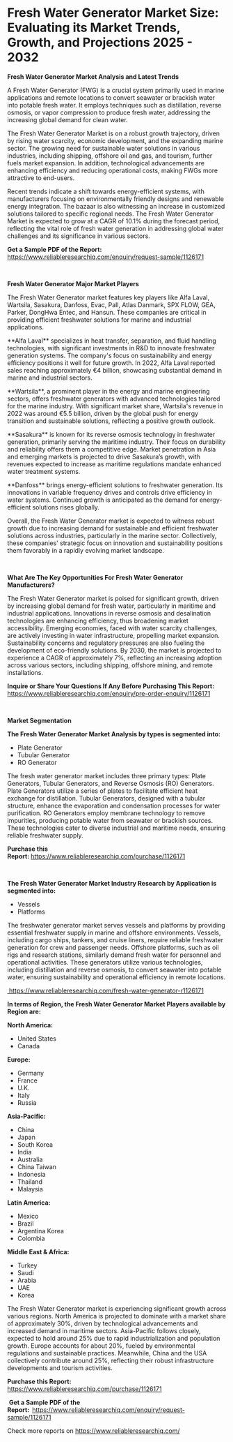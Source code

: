 <p><h1>Fresh Water Generator Market Size: Evaluating its Market Trends, Growth, and Projections 2025 - 2032</h1></p><p><strong>Fresh Water Generator Market Analysis and Latest Trends</strong></p>
<p><p>A Fresh Water Generator (FWG) is a crucial system primarily used in marine applications and remote locations to convert seawater or brackish water into potable fresh water. It employs techniques such as distillation, reverse osmosis, or vapor compression to produce fresh water, addressing the increasing global demand for clean water. </p><p>The Fresh Water Generator Market is on a robust growth trajectory, driven by rising water scarcity, economic development, and the expanding marine sector. The growing need for sustainable water solutions in various industries, including shipping, offshore oil and gas, and tourism, further fuels market expansion. In addition, technological advancements are enhancing efficiency and reducing operational costs, making FWGs more attractive to end-users.</p><p>Recent trends indicate a shift towards energy-efficient systems, with manufacturers focusing on environmentally friendly designs and renewable energy integration. The bazaar is also witnessing an increase in customized solutions tailored to specific regional needs. The Fresh Water Generator Market is expected to grow at a CAGR of 10.1% during the forecast period, reflecting the vital role of fresh water generation in addressing global water challenges and its significance in various sectors.</p></p>
<p><strong>Get a Sample PDF of the Report:&nbsp;</strong> <a href="https://www.reliableresearchiq.com/enquiry/request-sample/1126171?utm_campaign=103&utm_medium=2&utm_source=Github&utm_content=ia&utm_term=21022025&utm_id=fresh-water-generator">https://www.reliableresearchiq.com/enquiry/request-sample/1126171</a></p>
<p>&nbsp;</p>
<p><strong>Fresh Water Generator Major Market Players</strong></p>
<p><p>The Fresh Water Generator market features key players like Alfa Laval, Wartsila, Sasakura, Danfoss, Evac, Pall, Atlas Danmark, SPX FLOW, GEA, Parker, DongHwa Entec, and Hansun. These companies are critical in providing efficient freshwater solutions for marine and industrial applications.</p><p>**Alfa Laval** specializes in heat transfer, separation, and fluid handling technologies, with significant investments in R&D to innovate freshwater generation systems. The company's focus on sustainability and energy efficiency positions it well for future growth. In 2022, Alfa Laval reported sales reaching approximately €4 billion, showcasing substantial demand in marine and industrial sectors.</p><p>**Wartsila**, a prominent player in the energy and marine engineering sectors, offers freshwater generators with advanced technologies tailored for the marine industry. With significant market share, Wartsila's revenue in 2022 was around €5.5 billion, driven by the global push for energy transition and sustainable solutions, reflecting a positive growth outlook.</p><p>**Sasakura** is known for its reverse osmosis technology in freshwater generation, primarily serving the maritime industry. Their focus on durability and reliability offers them a competitive edge. Market penetration in Asia and emerging markets is projected to drive Sasakura’s growth, with revenues expected to increase as maritime regulations mandate enhanced water treatment systems.</p><p>**Danfoss** brings energy-efficient solutions to freshwater generation. Its innovations in variable frequency drives and controls drive efficiency in water systems. Continued growth is anticipated as the demand for energy-efficient solutions rises globally.</p><p>Overall, the Fresh Water Generator market is expected to witness robust growth due to increasing demand for sustainable and efficient freshwater solutions across industries, particularly in the marine sector. Collectively, these companies' strategic focus on innovation and sustainability positions them favorably in a rapidly evolving market landscape.</p></p>
<p>&nbsp;</p>
<p><strong>What Are The Key Opportunities For Fresh Water Generator Manufacturers?</strong></p>
<p><p>The Fresh Water Generator market is poised for significant growth, driven by increasing global demand for fresh water, particularly in maritime and industrial applications. Innovations in reverse osmosis and desalination technologies are enhancing efficiency, thus broadening market accessibility. Emerging economies, faced with water scarcity challenges, are actively investing in water infrastructure, propelling market expansion. Sustainability concerns and regulatory pressures are also fueling the development of eco-friendly solutions. By 2030, the market is projected to experience a CAGR of approximately 7%, reflecting an increasing adoption across various sectors, including shipping, offshore mining, and remote installations.</p></p>
<p><strong>Inquire or Share Your Questions If Any Before Purchasing This Report:</strong> <a href="https://www.reliableresearchiq.com/enquiry/pre-order-enquiry/1126171?utm_campaign=103&utm_medium=2&utm_source=Github&utm_content=ia&utm_term=21022025&utm_id=fresh-water-generator">https://www.reliableresearchiq.com/enquiry/pre-order-enquiry/1126171</a></p>
<p>&nbsp;</p>
<p><strong>Market Segmentation</strong></p>
<p><strong>The Fresh Water Generator Market Analysis by types is segmented into:</strong></p>
<p><ul><li>Plate Generator</li><li>Tubular Generator</li><li>RO Generator</li></ul></p>
<p><p>The fresh water generator market includes three primary types: Plate Generators, Tubular Generators, and Reverse Osmosis (RO) Generators. Plate Generators utilize a series of plates to facilitate efficient heat exchange for distillation. Tubular Generators, designed with a tubular structure, enhance the evaporation and condensation processes for water purification. RO Generators employ membrane technology to remove impurities, producing potable water from seawater or brackish sources. These technologies cater to diverse industrial and maritime needs, ensuring reliable freshwater supply.</p></p>
<p><strong>Purchase this Report:&nbsp;</strong><a href="https://www.reliableresearchiq.com/purchase/1126171?utm_campaign=103&utm_medium=2&utm_source=Github&utm_content=ia&utm_term=21022025&utm_id=fresh-water-generator">https://www.reliableresearchiq.com/purchase/1126171</a></p>
<p>&nbsp;</p>
<p><strong>The Fresh Water Generator Market Industry Research by Application is segmented into:</strong></p>
<p><ul><li>Vessels</li><li>Platforms</li></ul></p>
<p><p>The freshwater generator market serves vessels and platforms by providing essential freshwater supply in marine and offshore environments. Vessels, including cargo ships, tankers, and cruise liners, require reliable freshwater generation for crew and passenger needs. Offshore platforms, such as oil rigs and research stations, similarly demand fresh water for personnel and operational activities. These generators utilize various technologies, including distillation and reverse osmosis, to convert seawater into potable water, ensuring sustainability and operational efficiency in remote locations.</p></p>
<p><a href="https://www.reliableresearchiq.com/fresh-water-generator-r1126171?utm_campaign=103&utm_medium=2&utm_source=Github&utm_content=ia&utm_term=21022025&utm_id=fresh-water-generator">&nbsp;https://www.reliableresearchiq.com/fresh-water-generator-r1126171</a></p>
<p><strong>In terms of Region, the Fresh Water Generator Market Players available by Region are:</strong></p>
<p>
    <p> <strong> North America: </strong>
        <ul>
            <li>United States</li>
            <li>Canada</li>
        </ul>
        </p> 
    <p> <strong> Europe: </strong>
        <ul>
            <li>Germany</li>
            <li>France</li>
            <li>U.K.</li>
            <li>Italy</li>
            <li>Russia</li>
        </ul>
        </p> 
    <p> <strong> Asia-Pacific: </strong>
        <ul>
            <li>China</li>
            <li>Japan</li>
            <li>South Korea</li>
            <li>India</li>
            <li>Australia</li>
            <li>China Taiwan</li>
            <li>Indonesia</li>
            <li>Thailand</li>
            <li>Malaysia</li>
        </ul>
        </p> 
    <p> <strong> Latin America: </strong>
        <ul>
            <li>Mexico</li>
            <li>Brazil</li>
            <li>Argentina Korea</li>
            <li>Colombia</li>
        </ul>
        </p> 
    <p> <strong> Middle East & Africa: </strong>
        <ul>
            <li>Turkey</li>
            <li>Saudi</li>
            <li>Arabia</li>
            <li>UAE</li>
            <li>Korea</li>
        </ul>
    </p>
    </p>
<p><p>The Fresh Water Generator market is experiencing significant growth across various regions. North America is projected to dominate with a market share of approximately 30%, driven by technological advancements and increased demand in maritime sectors. Asia-Pacific follows closely, expected to hold around 25% due to rapid industrialization and population growth. Europe accounts for about 20%, fueled by environmental regulations and sustainable practices. Meanwhile, China and the USA collectively contribute around 25%, reflecting their robust infrastructure developments and tourism activities.</p></p>
<p><strong>Purchase this Report: </strong><a href="https://www.reliableresearchiq.com/purchase/1126171?utm_campaign=103&utm_medium=2&utm_source=Github&utm_content=ia&utm_term=21022025&utm_id=fresh-water-generator">https://www.reliableresearchiq.com/purchase/1126171</a></p>
<p>&nbsp;<strong>Get a Sample PDF of the Report:&nbsp;&nbsp;</strong><a href="https://www.reliableresearchiq.com/enquiry/request-sample/1126171?utm_campaign=103&utm_medium=2&utm_source=Github&utm_content=ia&utm_term=21022025&utm_id=fresh-water-generator">https://www.reliableresearchiq.com/enquiry/request-sample/1126171</a></p>
<p><strong></strong></p>
<p>Check more reports on <a href="https://www.reliableresearchiq.com/?utm_campaign=103&utm_medium=2&utm_source=Github&utm_content=ia&utm_term=21022025&utm_id=fresh-water-generator">https://www.reliableresearchiq.com/</a></p>